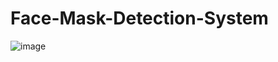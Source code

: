 # Face-Mask-Detection-System
![image](https://user-images.githubusercontent.com/70303605/167160568-dd1c9d30-bf98-4492-b7ba-700b2b55f3e4.png)

